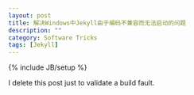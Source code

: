 ```yaml
---
layout: post
title: 解决Windows中Jekyll由于编码不兼容而无法启动的问题
description: ""
category: Software Tricks
tags: [Jekyll]
---
```

{% include JB/setup %}

I delete this post just to validate a build fault.
